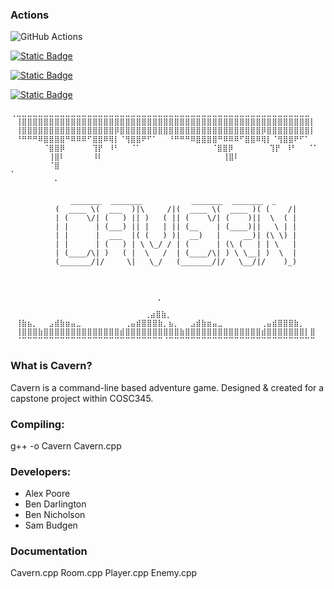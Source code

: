  ### Actions
 ![GitHub Actions](https://img.shields.io/badge/github%20actions-%232671E5.svg?style=for-the-badge&logo=githubactions&logoColor=white)

[![Static Badge](https://img.shields.io/badge/Codecov-%23F01F7A?style=plastic&logo=codecov&logoColor=white&labelColor=grey)](https://app.codecov.io/gh/CCP-Game/game)

[![Static Badge](https://img.shields.io/badge/Codacy-%23222F29?style=plastic&logo=codacy&logoColor=white&labelColor=grey)](https://app.codacy.com/organizations/gh/CCP-Game/dashboard)

[![Static Badge](https://img.shields.io/badge/Doxygen-%232C4AA8?style=plastic&logo=doxygen&logoColor=white&labelColor=grey)](https://codedocs.xyz/CCP-Game/game/index.html)
 
 ```
⢀⣀⣀⣀⣀⣀⣀⣀⣀⣀⣀⣀⣀⣀⣀⣀⣀⣀⣀⣀⣀⣀⣀⣀⣀⣀⣀⣀⣀⣀⣀⣀⣀⣀⣀⣀⣀⣀⣀⣀⣀⣀⣀⣀⣀⣀⣀⣀⣀⣀⣀⣀⣀⣀⣀		
⠀⢸⣿⣿⣿⣿⣿⣿⣿⣿⣿⣿⣿⣿⣿⣿⣿⣿⣿⣿⣿⣿⣿⣿⣿⣿⣿⣿⣿⣿⣿⣿⣿⣿⣿⣿⣿⣿⣿⣿⣿⣿⣿⣿⣿⣿⣿⣿⣿⣿⣿⣿⣿⣿⣿⡇
⠀⢸⣿⣿⣿⣿⣿⣿⣿⣿⣿⣿⣿⣿⣿⣿⣿⣿⣿⡿⣿⣿⣿⣿⣿⣿⣿⣿⣿⣿⣿⣿⣿⣿⣿⣿⣿⣿⣿⣿⣿⣿⣿⣿⣿⣿⡿⣿⣿⣿⣿⣿⣿⣿⣿⡇
⠀⠘⠛⠛⠛⠿⣿⣿⣿⣿⠛⠿⠿⠿⠋⣿⣿⠿⢿⡇⠈⢻⣿⣿⠟⠋⠁⠀⠀⠘⠛⠛⠛⠿⣿⣿⣿⣿⠛⠿⠿⠿⠋⣿⣿⠿⢿⡇⠈⢻⣿⣿⠟⠋⠁
⠀⠀⠀⠀⠀⠀⠈⣿⣿⡿⠀⠀⠀⠀⠀⢹⡟⠀⠸⠃⠀⠀⠈⠁⠀⠀⠀⠀⠀⠀⠀⠀      ⠈⣿⣿⡿⠀⠀⠀⠀⠀  ⢹⡟⠀⠸⠃⠀⠀⠈⠁
⠀⠀⠀⠀⠀⠀⠀⢸⣿⠇⠀⠀⠀⠀⠀⠸⠇⠀⠀⠀⠀⠀⠀⠀⠀⠀⠀⠀⠀⠀           ⢸⣿⠇⠀⠀⠀⠀⠀ 
⠀⠀⠀⠀⠀⠀⠀⠈⣿⠀⠀⠀⠀⠀⠀⠀⠀⠀⠀⠀⠀⠀⠀⠀⠀⠀⠀⠀⠀⠀⠀            ⠁⠀⠀⠀⠀⠀⠀⠀⠀⠀⠀⠀⠀⠀⠀⠀⠀⠀⠀
⠀⠀⠀⠀⠀⠀⠀⠀⠁                                         
⠀⠀⠀⠀⠀⠀⠀⠀⠀⠀⠀⠀⠀⠀⠀
           ⠀⠀ _______  _______           _______  _______  _       
           (  ____ \(  ___  )|\     /|(  ____ \(  ____ )( (    /|		
           | (    \/| (   ) || )   ( || (    \/| (    )||  \  ( |		
           | |      | (___) || |   | || (__    | (____)||   \ | |		
           | |      |  ___  |( (   ) )|  __)   |     __)| (\ \) |		
           | |      | (   ) | \ \_/ / | (      | (\ (   | | \   |			
           | (____/\| )   ( |  \   /  | (____/\| ) \ \__| )  \  |
           (_______/|/     \|   \_/   (_______/|/   \__/|/    )_)		
                                                      ⠀⠀⠀⠀⠀⠀⠀⠀⠀⠀⠀⠀⠀⠀⠀⠀⠀⠀⠀⠀⠀⠀⠀⠀⠀⠀⠀⠀
⠀⠀⠀⠀⠀⠀⠀⠀⠀⠀⠀⠀⠀⠀⠀⠀⠀⠀⠀⠀⠀⠀⠀⠀⠀⠀⠀⠀⠀⠀
⠀⠀⠀⠀⠀⠀⠀⠀⠀⠀⠀⠀⠀⠀⠀⠀⠀⠀⠀⠀⠀⠀⠀⠀⠀  ⢀                                 ⠀⠀⠀⠀		
⠀⠀⠀⠀⠀⠀⠀⠀⠀⠀⠀⠀⠀⠀⠀⠀⠀⠀⠀⠀⠀⠀⠀  ⢀⣴⣿⣷⡀                           
⠀⢸⣷⣦⡀⠀⠀⣠⣾⣷⣶⣤⣀⠀⠀⠀⠀⠀⠀⠀⠀⢀⣤⣾⣿⣿⣿⣷⡀⣦⡀⠀⠀⣠⣾⣷⣶⣤⣀⠀⠀⠀⠀⠀⠀⠀⢀⣤⣾⣿⣿⣿⣷⡀⠀		
⠀⢸⣿⣿⣿⣷⣿⣿⣿⣿⣿⣿⣿⣿⣿⣿⣿⣿⣿⣿⣾⣿⣿⣿⣿⣿⣿⣿⣿⣿⣿⣷⣿⣿⣿⣿⣿⣿⣿⣿⣿⣿⣿⣿⣿⣿⣾⣿⣿⣿⣿⣿⣿⣿⡇⣿⠀			
⠀⠈⠉⠉⠉⠉⠉⠉⠉⠉⠉⠉⠉⠉⠉⠉⠉⠉⠉⠉⠉⠉⠉⠉⠉⠉⠉⠉⠈⠉⠉⠉⠉⠉⠉⠉⠉⠉⠉⠉⠉⠉⠉⠉⠉⠉⠉⠉⠉⠉⠉⠉⠉⠉⠉⠉   			
```
### What is Cavern?

Cavern is a command-line based adventure game. Designed & created for a capstone project within COSC345.

### Compiling:
g++ -o Cavern Cavern.cpp

### Developers:
- Alex Poore
- Ben Darlington
- Ben Nicholson
- Sam Budgen 

### Documentation 
Cavern.cpp
Room.cpp
Player.cpp
Enemy.cpp





